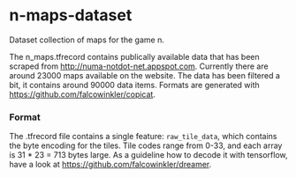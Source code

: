 # n-maps-dataset
Dataset collection of maps for the game n.

The n_maps.tfrecord contains publically available data that has been scraped from http://numa-notdot-net.appspot.com.
Currently there are around 23000 maps available on the website. 
The data has been filtered a bit, it contains around 90000 data items.
Formats are generated with https://github.com/falcowinkler/copicat.

### Format

The .tfrecord file contains a single feature: `raw_tile_data`, which contains the byte encoding for the tiles. 
Tile codes range from 0-33, and each array is 31 * 23 = 713 bytes large. 
As a guideline how to decode it with tensorflow, have a look at https://github.com/falcowinkler/dreamer.
